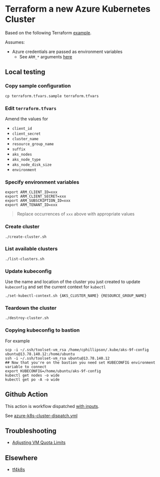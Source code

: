 # Terraform a new Azure Kubernetes Cluster

Based on the following Terraform [example](https://registry.terraform.io/providers/hashicorp/azurerm/latest/docs/resources/kubernetes_cluster#example-usage).


Assumes:

* Azure credentials are passed as environment variables
  * See `ARM_*` arguments [here](https://registry.terraform.io/providers/hashicorp/azurerm/latest/docs#argument-reference)


## Local testing

### Copy sample configuration

```
cp terraform.tfvars.sample terraform.tfvars
```

### Edit `terraform.tfvars`

Amend the values for

* `client_id`
* `client_secret`
* `cluster_name`
* `resource_group_name`
* `suffix`
* `aks_nodes`
* `aks_node_type`
* `aks_node_disk_size`
* `environment`


### Specify environment variables

```
export ARM_CLIENT_ID=xxx
export ARM_CLIENT_SECRET=xxx
export ARM_SUBSCRIPTION_ID=xxx
export ARM_TENANT_ID=xxx
```
> Replace occurrences of `xxx` above with appropriate values

### Create cluster

```
./create-cluster.sh
```

### List available clusters

```
./list-clusters.sh
```

### Update kubeconfig

Use the name and location of the cluster you just created to update `kubeconfig` and set the current context for `kubectl`

```
./set-kubectl-context.sh {AKS_CLUSTER_NAME} {RESOURCE_GROUP_NAME}
```

### Teardown the cluster

```
./destroy-cluster.sh
```

### Copying kubeconfig to bastion

For example

```
scp -i ~/.ssh/toolset-vm_rsa /home/cphillipson/.kube/aks-9f-config ubuntu@13.78.140.12:/home/ubuntu
ssh -i ~/.ssh/toolset-vm_rsa ubuntu@13.78.140.12
## Now that you're on the bastion you need set KUBECONFIG environment variable to connect
export KUBECONFIG=/home/ubuntu/aks-9f-config
kubectl get nodes -o wide
kubectl get po -A -o wide
```


## Github Action

This action is workflow dispatched [with inputs](https://docs.github.com/en/actions/using-workflows/workflow-syntax-for-github-actions#onworkflow_dispatchinputs).

See [azure-k8s-cluster-dispatch.yml](../../../.github/workflows/azure-k8s-cluster-dispatch.yml)


## Troubleshooting

* [Adjusting VM Quota Limits](https://docs.microsoft.com/en-us/azure/azure-supportability/per-vm-quota-requests)


## Elsewhere

* [tf4k8s](https://github.com/pacphi/tf4k8s/tree/master/modules/cluster/aks)
